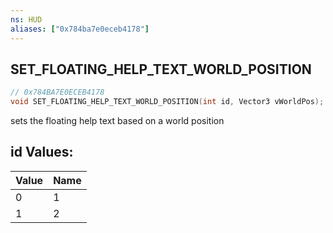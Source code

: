 ```yaml
---
ns: HUD
aliases: ["0x784ba7e0eceb4178"]
---
```

## SET_FLOATING_HELP_TEXT_WORLD_POSITION

```c
// 0x784BA7E0ECEB4178
void SET_FLOATING_HELP_TEXT_WORLD_POSITION(int id, Vector3 vWorldPos);
```

sets the floating help text based on a world position

## id Values:
| Value | Name |
| --- | --- |
| 0 | 1 |
| 1 | 2 |

